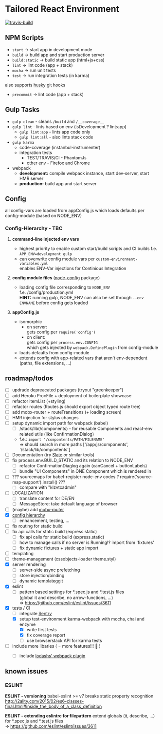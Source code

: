 # Tailored React Environment
[![travis-build](https://api.travis-ci.org/DoubleU23/tailored-react-env.svg?branch=master "travis build")](https://travis-ci.org/DoubleU23/tailored-react-env)

## NPM Scripts

* `start` -> start app in development mode
* `build` -> build app and start production server
* `build:static` -> build static app (html+js+css)
* `lint` -> lint code (app + stack)
* `mocha` -> run unit tests
* `test` -> run integration tests (in karma)

also supports [husky](https://www.npmjs.com/package/husky) git hooks
* `precommit` -> lint code (app + stack)

## Gulp Tasks

* `gulp clean` - cleans `/build` and `/__coverage__`
* `gulp lint`  - lints based on env (isDevelopment ? lint:app)
  * `gulp lint:app` - lints app code only
  * `gulp lint:all` - also lints stack code
* `gulp karma`
  * code-coverage (instanbul-instrumenter)
  * integration tests
      * TEST/TRAVIS/CI - PhantomJs
      * other env - Firefox and Chrome
* webpack
  * __development:__ compile webpack instance, start dev-server, start HMR server
  * __production:__ build app and start server

## Config

all config-vars are loaded from appConfig.js which loads defaults per config-module (based on NODE_ENV)

### Config-Hierarchy - TBC
1. __command-line injected env vars__  
    * highest priority to enable custom start/build scripts and CI builds
      f.e. `APP_ENV=development gulp`  
    * can overwrite config module vars per `custom-environment-variables.yml`  
      enables ENV-Var injections for Continious Integration  

2. __config module files__ ([node-config](https://www.npmjs.com/package/config) package)  
    * loading config file corresponding to `NODE_ENV`  
      f.e. /config/production.yml  
    __HINT:__ running gulp, NODE_ENV can also be set through `--env ENVNAME` before config gets loaded

3. __appConfig.js__
    * isomorphic
        * on server:  
          gets config per `require('config')`
        * on client:  
          gets config per `process.env.CONFIG`  
          which gets injected by `webpack.DefinePlugin` from config-module
    * loads defaults from config-module
    * extends config with app-related vars that aren't env-dependent (paths, file extensions, ...)

## roadmap/todos
* [ ] updrade depreacated packages (tryout "greenkeeper")  
* [ ] add Heroku ProcFile + deployment of boilerplate showcase
* [ ] refactor itemList (+styling)  
* [ ] refactor routes (Routes.js should export object typed route tree)  
* [ ] add mobx-router + routeTransitions (+ loading screen)  
* [ ] HMR injection for stylus changes  
* [ ] setup dynamic import path for webpack (babel)  
  * [ ] /stack/lib(/components) - for reusable Components and react-env related utils (like ConfirmationDialog)  
  * f.e.: `import '/compontents/PATH/FILENAME'`  
    => should search in more paths ['/app/js/components', '/stack/lib/compontents']  
* [ ] Documentation (try [Slate](https://github.com/lord/slate) or similar tools)  
* [ ] fix process.env.BUILD_STATIC and its relation to NODE_ENV  
  * [ ] refactor ConfirmationDiaglog again (canCancel + buttonLabels)  
  * [ ] bundle "UI Components" in ONE Component which is rendered in <App />  
* [ ] ??? sourcemaps for babel-register node-env codes ? require('source-map-support').install() ???  
  * [ ] compare with "klzvtcadmin"
* [ ] LOCALIZATION
  * [ ] translate content for DE/EN
  * [ ] MessageStore: take default language of browser  
* [ ] (maybe) add [mobx-router](https://github.com/kitze/mobx-router)  
* [x] [config hierarchy](#config-hierarchy)  
  * [ ] enhancement, testing, ...
* [ ] fix routing for static build  
* [ ] fix api calls for static build (express.static)  
  * [ ] fix api calls for static build (express.static)  
  * [ ] how to manage calls if no server is Running!? import from 'fixtures'  
  * [ ] fix dynamic fixtures + static app import
* [ ] templating
* [ ] theme-management (cssobjects-loader theme.styl)
* [x] server rendering  
  * [ ] server-side async prefetching
  * [ ] store injection/binding
  * [ ] dynamic templateggit 
* [x] eslint
  * [ ] pattern based settings for *.spec.js and *.test.js files  
  (global it and describe, no arrow-functions, ...)  
  => https://github.com/eslint/eslint/issues/3611
* [x] tests / CI
  * [ ] integrate [Sentry](https://github.com/marketplace/sentry)  
  * [x] setup test-environment
    karma-webpack with mocha, chai and enzyme
    * [x] write first tests
    * [x] fix coverage report
    * [ ] use browserstack API for karma tests
* [ ] include more libaries ( = more features!!! :confetti_ball: )
  * [ ] include [lodashs' webpack plugin](https://github.com/lodash/lodash-webpack-plugin)


## known issues

### ESLINT

__ESLINT - versioning__
babel-eslint >= v7 breaks static property recognition
http://2ality.com/2015/02/es6-classes-final.html#inside_the_body_of_a_class_definition  

__ESLINT - extending eslintrc for filepattern__
extend globals (it, describe, ...) for *.spec.js and *.test.js files  
  => https://github.com/eslint/eslint/issues/3611

